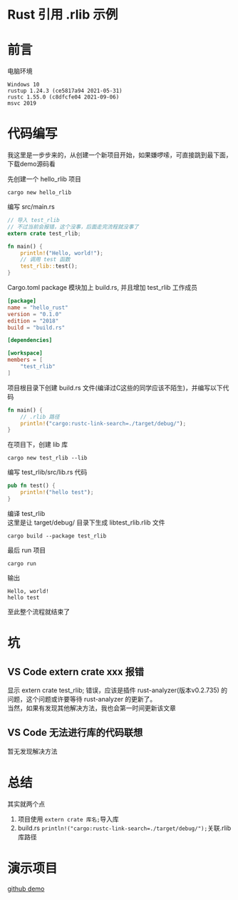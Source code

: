 # Rust 引用 .rlib 示例

# 前言

电脑环境  

```
Windows 10
rustup 1.24.3 (ce5817a94 2021-05-31)
rustc 1.55.0 (c8dfcfe04 2021-09-06)
msvc 2019
```

# 代码编写

我这里是一步步来的，从创建一个新项目开始，如果嫌啰嗦，可直接跳到最下面，下载demo源码看

先创建一个 hello_rlib 项目

```
cargo new hello_rlib
```

编写 src/main.rs

```rust
// 导入 test_rlib
// 不过当前会报错，这个没事，后面走完流程就没事了
extern crate test_rlib;

fn main() {
    println!("Hello, world!");
    // 调用 test 函数
    test_rlib::test();
}
```

Cargo.toml package 模块加上 build.rs, 并且增加 test_rlib 工作成员

```toml
[package]
name = "hello_rust"
version = "0.1.0"
edition = "2018"
build = "build.rs"

[dependencies]

[workspace]
members = [
    "test_rlib"
]
```

项目根目录下创建 build.rs 文件(编译过C这些的同学应该不陌生)，并编写以下代码

```rust
fn main() {
	// .rlib 路径
    println!("cargo:rustc-link-search=./target/debug/");
}
```

在项目下，创建 lib 库

```
cargo new test_rlib --lib
```

编写 test_rlib/src/lib.rs 代码

```rust
pub fn test() {
    println!("hello test");
}
```

编译 test_rlib  
这里是让 target/debug/ 目录下生成 libtest_rlib.rlib 文件  

```
cargo build --package test_rlib
```

最后 run 项目

```
cargo run
```

输出

```
Hello, world!
hello test
```

至此整个流程就结束了

# 坑

## VS Code  extern crate xxx 报错
显示 extern crate test_rlib; 错误，应该是插件 rust-analyzer(版本v0.2.735) 的问题，这个问题或许要等待 rust-analyzer 的更新了。  
当然，如果有发现其他解决方法，我也会第一时间更新该文章


## VS Code 无法进行库的代码联想

暂无发现解决方法

# 总结

其实就两个点

1. 项目使用 ```extern crate 库名;```导入库
2. build.rs ```println!("cargo:rustc-link-search=./target/debug/");```关联.rlib 库路径

# 演示项目
[github demo](https://github.com/SyKingW/hello_rlib)


